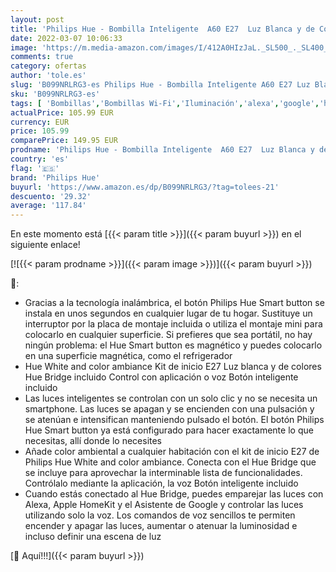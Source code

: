 ```yaml
---
layout: post
title: 'Philips Hue - Bombilla Inteligente  A60 E27  Luz Blanca y de Colores  10. 5W  Compatible con Alexa y Google Home - Pack de 2 Bombillas LED inteligentes + Botón Inteligente + Hue Bridge  929002468806'
date: 2022-03-07 10:06:33
image: 'https://m.media-amazon.com/images/I/412A0HIzJaL._SL500_._SL400_.jpg'
comments: true
category: ofertas
author: 'tole.es'
slug: 'B099NRLRG3-es Philips Hue - Bombilla Inteligente A60 E27 Luz Blanca y de...'
sku: 'B099NRLRG3-es'
tags: [ 'Bombillas','Bombillas Wi-Fi','Iluminación','alexa','google','home','hue','philips','philips hue', ]
actualPrice: 105.99 EUR
currency: EUR
price: 105.99
comparePrice: 149.95 EUR
prodname: 'Philips Hue - Bombilla Inteligente  A60 E27  Luz Blanca y de Colores  10. 5W  Compatible con Alexa y Google Home - Pack de 2 Bombillas LED inteligentes + Botón Inteligente + Hue Bridge  929002468806'
country: 'es'
flag: '🇪🇸'
brand: 'Philips Hue'
buyurl: 'https://www.amazon.es/dp/B099NRLRG3/?tag=tolees-21'
descuento: '29.32'
average: '117.84'
---
```


En este momento está [{{< param title >}}]({{< param buyurl >}}) en el siguiente enlace!

[![{{< param prodname >}}]({{< param image >}})]({{< param buyurl >}})

🔎:

- Gracias a la tecnología inalámbrica, el botón Philips Hue Smart button se instala en unos segundos en cualquier lugar de tu hogar. Sustituye un interruptor por la placa de montaje incluida o utiliza el montaje mini para colocarlo en cualquier superficie. Si prefieres que sea portátil, no hay ningún problema: el Hue Smart button es magnético y puedes colocarlo en una superficie magnética, como el refrigerador
- Hue White and color ambiance Kit de inicio E27 Luz blanca y de colores Hue Bridge incluido Control con aplicación o voz Botón inteligente incluido
- Las luces inteligentes se controlan con un solo clic y no se necesita un smartphone. Las luces se apagan y se encienden con una pulsación y se atenúan e intensifican manteniendo pulsado el botón. El botón Philips Hue Smart button ya está configurado para hacer exactamente lo que necesitas, allí donde lo necesites
- Añade color ambiental a cualquier habitación con el kit de inicio E27 de Philips Hue White and color ambiance. Conecta con el Hue Bridge que se incluye para aprovechar la interminable lista de funcionalidades. Contrólalo mediante la aplicación, la voz Botón inteligente incluido
- Cuando estás conectado al Hue Bridge, puedes emparejar las luces con Alexa, Apple HomeKit y el Asistente de Google y controlar las luces utilizando solo la voz. Los comandos de voz sencillos te permiten encender y apagar las luces, aumentar o atenuar la luminosidad e incluso definir una escena de luz

[🛒 Aquí!!!]({{< param buyurl >}})
